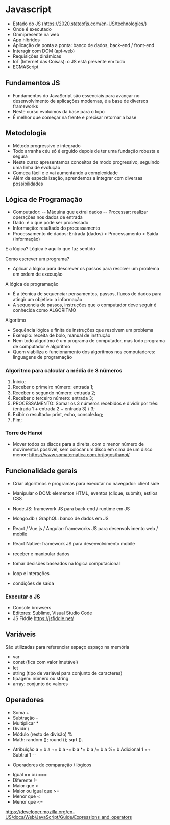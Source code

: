 
# Javascript
- Estado do JS (https://2020.stateofjs.com/en-US/technologies/)
- Onde é executado 
- Omnipresente na web
- App híbridos
- Aplicação de ponta a ponta: banco de dados, back-end / front-end
- Interagir com DOM (api-web)
- Requisições dinâmicas
- IoT (Internet das Coisas): o JS está presente em tudo
- ECMAScript

## Fundamentos JS 
- Fundamentos do JavaScript são essenciais para avançar no desenvolvimento de aplicações modernas, é a base de diversos frameworks
- Neste curso evoluímos da base para o topo
- É melhor que começar na frente e precisar retornar a base 

## Metodologia
- Método progressivo e integrado
- Todo arranha céu só é erguido depois de ter uma fundação robusta e segura
- Neste curso apresentamos conceitos de modo progressivo, seguindo uma linha de evolução
- Começa fácil e e vai aumentando a complexidade
- Além da especialização, aprendemos a integrar com diversas possibilidades

## Lógica de Programação
- Computador:
     -- Máquina que extrai dados
     -- Processar: realizar operações nos dados de entrada
- Dado: é o que pode ser processado
- Informação: resultado do processamento
- Processamento de dados: Entrada (dados) > Processamento > Saída (informação)

E a lógica?
Lógica é aquilo que faz sentido

Como escrever um programa?
- Aplicar a lógica para descrever os passos para resolver um problema em ordem de execução

A lógica de programação
- É a técnica de sequenciar pensamentos, passos, fluxos de dados para atingir um objetivo: a informação
- A sequencia de passos, instruções que o computador deve seguir é conhecida como ALGORITMO

Algoritmo
- Sequência lógica e finita de instruções que resolvem um problema
- Exemplo: receita de bolo, manual de instrução
- Nem todo algoritmo é um programa de computador, mas todo programa de computador é algoritmo
- Quem viabiliza o funcionamento dos algoritmos nos computadores: linguagens de programação

### Algoritmo para calcular a média de 3 números
1. Ínicio;
2. Receber o primeiro número: entrada 1;
3. Receber o segundo número: entrada 2;
4. Receber o terceiro número: entrada 3;
5. PROCESSAMENTO: Somar os 3 números recebidos e dividir por três:  (entrada 1 + entrada 2 + entrada 3) / 3;
6. Exibir o resultado: print, echo, console.log;
7. Fim;

### Torre de Hanoi
- Mover todos os discos para a direita, com o menor número de movimentos possivel, sem colocar um disco em cima de um disco menor: https://www.somatematica.com.br/jogos/hanoi/

## Funcionalidade gerais
- Criar algoritmos e programas para executar no navegador: client side
- Manipular o DOM: elementos HTML, eventos (clique, submit), estilos CSS
- Node.JS: framework JS para back-end / runtime em JS
- Mongo.db / GraphQL: banco de dados em JS
- React / Vue.js / Angular: frameworks JS para desenvolvimento web / mobile
- React Native: framework JS para desenvolvimento mobile

- receber e manipular dados
- tomar decisões baseados na lógica computacional
- loop e interações 
- condições de saída

### Executar o JS
- Console browsers 
- Editores: Sublime, Visual Studio Code
- JS Fiddle https://jsfiddle.net/

## Variáveis
São utilizadas para referenciar espaço espaço na memória

- var
- const (fica com valor imutável)
- let 
- string (tipo de variável para conjunto de caracteres)
- tipagem: número ou string
- array: conjunto de valores

## Operadores
- Soma +
- Subtração - 
- Multiplicar *
- Dividir /
- Módulo (resto de divisão) %
- Math: random (); round (); sqrt ().

* Atribuição 
a = b
a += b
a -= b
a *= b
a /= b
a %= b
Adicional 1 ++
Subtrai 1 -- 

* Operadores de comparação / lógicos
- Igual == ou === 
- Diferente != 
- Maior que >
- Maior ou igual que >=
- Menor que <
- Menor que <=

https://developer.mozilla.org/en-US/docs/Web/JavaScript/Guide/Expressions_and_operators